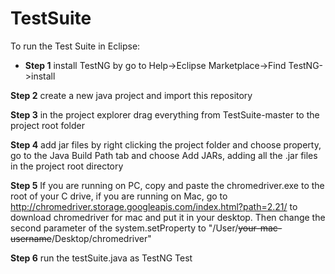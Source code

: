# TestSuite
To run the Test Suite in Eclipse:

  * __Step 1__ install TestNG by go to Help->Eclipse Marketplace->Find TestNG->install

__Step 2__ create a new java project and import this repository

__Step 3__ in the project explorer drag everything from TestSuite-master to the project root folder

__Step 4__ add jar files by right clicking the project folder and choose property, go to the Java Build Path tab and choose Add JARs, adding all the .jar files in the project root directory

__Step 5__ If you are running on PC, copy and paste the chromedriver.exe to the root of your C drive, if you are running on Mac, go to http://chromedriver.storage.googleapis.com/index.html?path=2.21/ to download chromedriver for mac and put it in your desktop. Then change the second parameter of the system.setProperty to "/User/~~your-mac-username~~/Desktop/chromedriver"

__Step 6__ run the testSuite.java as TestNG Test
